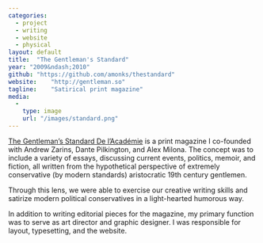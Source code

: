 ```yaml
---
categories:
  - project
  - writing
  - website
  - physical
layout: default
title:  "The Gentleman's Standard"
year: "2009&ndash;2010"
github: "https://github.com/amonks/thestandard"
website:    "http://gentleman.so"
tagline:    "Satirical print magazine"
media:
  -
    type: image
    url: "/images/standard.png"
---
```

<a href="http://gentleman.so">The Gentleman&#8217;s Standard De l&#8217;Acad&eacute;mie</a> is a print magazine I co-founded with Andrew Zarins, Dante Pilkington, and Alex Milona. The concept was to include a variety of essays, discussing current events, politics, memoir, and fiction, all written from the hypothetical perspective of extremely conservative (by modern standards) aristocratic 19th century gentlemen.

Through this lens, we were able to exercise our creative writing skills and satirize modern political conservatives in a light-hearted humorous way.

In addition to writing editorial pieces for the magazine, my primary function was to serve as art director and graphic designer. I was responsible for layout, typesetting, and the website.

